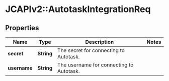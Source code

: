 # JCAPIv2::AutotaskIntegrationReq

## Properties
Name | Type | Description | Notes
------------ | ------------- | ------------- | -------------
**secret** | **String** | The secret for connecting to Autotask. | 
**username** | **String** | The username for connecting to Autotask. | 

